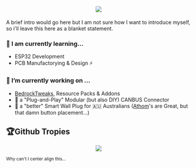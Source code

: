 <h1 align="center">
    <a href="https://git.io/typing-svg"><img src="https://readme-typing-svg.demolab.com?font=Kanit&size=22&pause=1000&color=2CF7AA&center=true&width=600&height=40&lines=G'day+Mate!+I'm+Squatch+%F0%9F%91%8B;I+work+on+Bedrock+Tweaks+for+Minecraft;and+occasionally+work+on+my+Smart+Home."/></a>
</h1>
A brief intro would go here but I am not sure how I want to introduce myself, so i'll leave this here as a blanket statement.

### 🌱 I am currently learning...
- ESP32 Development 
- PCB Manufactorying & Design ⚡
### 🔭 I’m currently working on ...
- [BedrockTweaks](https://bedrocktweaks.net/), Resource Packs & Addons
- 🚙 a "Plug-and-Play" Modular (but also DIY) CANBUS Connector 
- 🔌 a "better" Smart Wall Plug for 🇦🇺 Australians ([Athom](https://www.athom.tech/esphome)'s are Great, but that damn button placement...)

## 🏆Github Tropies
<p align="center"><a href="https://github.com/ryo-ma/github-profile-trophy"><img src="https://github-profile-trophy.vercel.app/?username=SquatchHunter&title=Commit,Issues,PullRequest&theme=dracula&margin-w=15&no-frame=true" /></a></p>
<sup>Why can't I center align this...</sup>
<!--
[![Typing SVG](https://readme-typing-svg.demolab.com?font=Kanit&size=22&pause=1000&color=2CF7AA&center=true&width=600&height=40&lines=G'day+Mate!+I'm+Squatch+%F0%9F%91%8B;I+work+on+Bedrock+Tweaks+for+Minecraft;and+occasionally+work+on+my+Smart+Home.)](https://git.io/typing-svg)
- 🔭 I’m currently working on ...
- 🌱 I’m currently learning ...
- 👯 I’m looking to collaborate on ...
- 🤔 I’m looking for help with ...
- 💬 Ask me about ...
- 📫 How to reach me: ...
- 😄 Pronouns: ...
- ⚡ Fun fact: ...
-->
